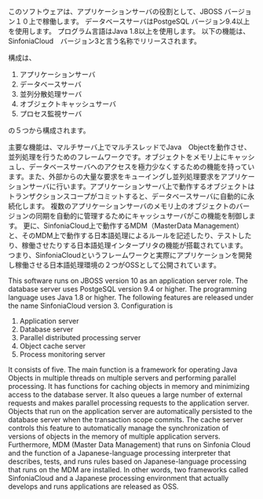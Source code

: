 このソフトウェアは、アプリケーションサーバの役割として、JBOSS バージョン１０上で稼働します。
データベースサーバはPostgeSQL バージョン9.4以上を使用します。
プログラム言語はJava 1.8以上を使用します。
以下の機能は、SinfoniaCloud　バージョン3と言う名称でリリースされます。

構成は、

1. アプリケーションサーバ
2. データベースサーバ
3. 並列分散処理サーバ
4. オブジェクトキャッシュサーバ
5. プロセス監視サーバ

の５つから構成されます。

主要な機能は、マルチサーバ上でマルチスレッドでJava　Objectを動作させ、並列処理を行うためのフレームワークです。オブジェクトをメモリ上にキャッシュし、データベースサーバへのアクセスを極力少なくするための機能を持っています。また、外部からの大量な要求をキューイングし並列処理要求をアプリケーションサーバに行います。アプリケーションサーバ上で動作するオブジェクトはトランザクションスコープがコミットすると、データベースサーバに自動的に永続化します。
複数のアプリケーションサーバのメモリ上のオブジェクトのバージョンの同期を自動的に管理するためにキャッシュサーバがこの機能を制御します。
更に、SinfoniaCloud上で動作するMDM（MasterData Management）と、そのMDM上で動作する日本語処理によるルールを記述したり、テストしたり、稼働させたりする日本語処理インタープリタの機能が搭載されています。
つまり、SinfoniaCloudというフレームワークと実際にアプリケーションを開発し稼働させる日本語処理環境の２つがOSSとして公開されています。





This software runs on JBOSS version 10 as an application server role.
The database server uses PostgeSQL version 9.4 or higher.
The programming language uses Java 1.8 or higher.
The following features are released under the name SinfoniaCloud version 3.
Configuration is

1. Application server
2. Database server
3. Parallel distributed processing server
4. Object cache server
5. Process monitoring server

It consists of five.
The main function is a framework for operating Java Objects in multiple threads on multiple servers and performing parallel processing. It has functions for caching objects in memory and minimizing access to the database server. It also queues a large number of external requests and makes parallel processing requests to the application server. Objects that run on the application server are automatically persisted to the database server when the transaction scope commits.
The cache server controls this feature to automatically manage the synchronization of versions of objects in the memory of multiple application servers.
Furthermore, MDM (Master Data Management) that runs on Sinfonia Cloud and the function of a Japanese-language processing interpreter that describes, tests, and runs rules based on Japanese-language processing that runs on the MDM are installed.
In other words, two frameworks called SinfoniaCloud and a Japanese processing environment that actually develops and runs applications are released as OSS.
